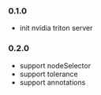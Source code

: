 ### 0.1.0

* init nvidia triton server


### 0.2.0

* support nodeSelector
* support tolerance
* support annotations
